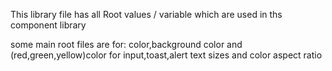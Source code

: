 This library file has all Root values / variable which are used in ths component library

some main root files are for:
color,background color and (red,green,yellow)color for input,toast,alert
text sizes and color
aspect ratio
 